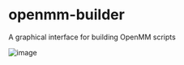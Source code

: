 openmm-builder
==============

A graphical interface for building OpenMM scripts

![image](https://raw.github.com/rmcgibbo/openmm-builder/master/screenshot.png)
